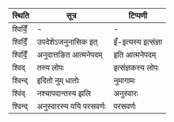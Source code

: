 | स्थिति | सूत्र | टिप्पणी |
| ----- | ------- | ------ |
| श्विदिँ॒ | - | - |
| श्विदिँ॒ | उपदेशेऽजनुनासिक इत् | इँ-इत्यस्य इत्संज्ञा |
| श्विदिँ॒ | अनुदात्तङित आत्मनेपदम् | इति आत्मनेपदम् |
| श्विद् | तस्य लोपः | इत्संज्ञकस्य लोपः |
| श्विन्द् | इदितो नुम् धातोः | नुमागामः |
| श्विंद् | नश्चापदान्तस्य झलि | अनुस्वारः |
| श्विन्द् | अनुस्वारस्य ययि परसवर्णः | परसवर्णः |
